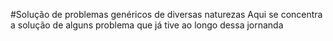 #Solução de problemas genéricos de diversas naturezas
Aqui se concentra a solução de alguns problema que já tive ao longo dessa jornanda
